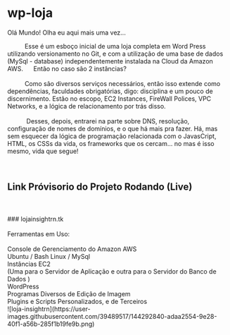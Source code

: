 # wp-loja
Olá Mundo! Olha eu aqui mais uma vez...

</p><span style = font-family: 'Bebas Neue'; font-size:"4em"; color:"blue"; text-align: "right";>&nbsp&nbsp&nbsp&nbsp&nbsp&nbsp&nbsp&nbsp&nbsp&nbspEsse é um esboço inicial de uma loja completa em Word Press utilizando versionamento no Git, e com a utilização de uma base de dados (MySql - database) independentemente instalada na Cloud da Amazon AWS.&nbsp&nbsp&nbsp&nbsp&nbsp Então no caso são 2 instâncias? </br></br>&nbsp&nbsp&nbsp&nbsp&nbsp&nbsp&nbsp&nbsp&nbsp&nbspComo são diversos serviços necessários, então isso extende como dependências, faculdades obrigatórias, digo: disciplina e um pouco de discernimento. Estão no escopo, EC2 Instances, FireWall Polices, VPC Networks, e a lógica de relacionamento por trás disso.</br></br>&nbsp&nbsp&nbsp&nbsp&nbsp&nbsp&nbsp&nbsp&nbsp&nbsp Desses, depois, entrarei na parte sobre DNS, resolução, configuração de nomes de domínios, e o que há mais pra fazer. Há, mas sem esquecer da lógica de programação relacionada com o JavasCript, HTML, os CSSs da vida, os frameworks que os cercam... no mas é isso mesmo, vida que segue!</span></p></br>

## Link Próvisorio do Projeto Rodando (Live)</br>
</br>
</br>
### lojainsightrn.tk
</br>
</br>
Ferramentas em Uso: </br>

</br>
Console de Gerenciamento do Amazon AWS </br>
Ubuntu / Bash Linux / MySql </br>
Instâncias EC2 </br>
(Uma para o Servidor de Aplicação e outra para o Servidor do Banco de Dados ) </br>
WordPress </br>
Programas Diversos de Edição de Imagem </br>
Plugins e Scripts Personalizados, e de Terceiros </br>
![loja-insightrn](https://user-images.githubusercontent.com/39489517/144292840-adaa2554-9e28-40f1-a56b-285f1b19fe9b.png)



</br>








